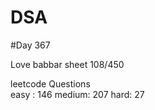 # DSA

#Day 367

Love babbar sheet
    108/450
    
leetcode Questions   
easy : 146
medium: 207
hard: 27

 
